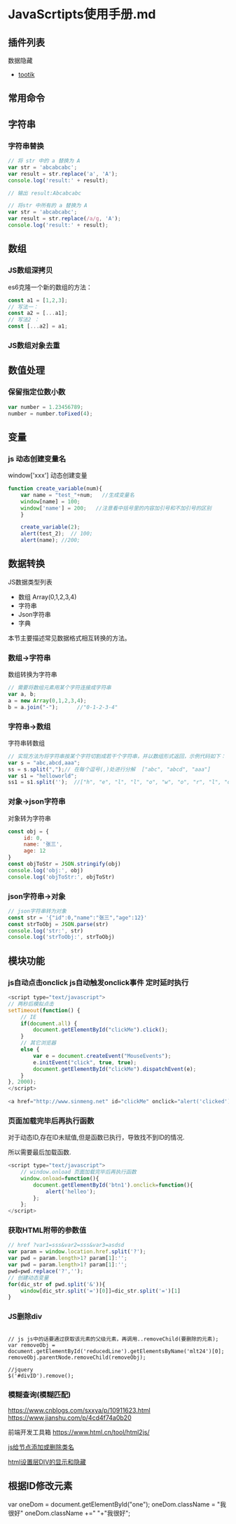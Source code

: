 # JavaScrtipts使用手册.md

## 插件列表

数据隐藏

- [tootik](https://eliortabeka.github.io/tootik/)

## 常用命令


## 字符串

### 字符串替换

```javascript
// 将 str 中的 a 替换为 A
var str = 'abcabcabc';
var result = str.replace('a', 'A');
console.log('result:' + result);  

// 输出 result:Abcabcabc

// 将str 中所有的 a 替换为 A
var str = 'abcabcabc';
var result = str.replace(/a/g, 'A');
console.log('result:' + result); 
```

## 数组

### JS数组深拷贝

es6克隆一个新的数组的方法：

```javascript
const a1 = [1,2,3];
// 写法一：
const a2 = [...a1];
// 写法2 ：
const [...a2] = a1;
```

### JS数组对象去重

## 数值处理

### 保留指定位数小数

```javascript
var number = 1.23456789;
number = number.toFixed(4);
```

## 变量

### js 动态创建变量名

window['xxx'] 动态创建变量

```javascript
function create_variable(num){
    var name = "test_"+num;   //生成变量名
    window[name] = 100;
    window['name'] = 200;   //注意看中括号里的内容加引号和不加引号的区别
    }

    create_variable(2);
    alert(test_2);  // 100;
    alert(name); //200;
```


## 数据转换

JS数据类型列表

- 数组 Array(0,1,2,3,4)
- 字符串
- Json字符串
- 字典

本节主要描述常见数据格式相互转换的方法。

### 数组->字符串

数组转换为字符串

```js
// 需要将数组元素用某个字符连接成字符串
var a, b;
a = new Array(0,1,2,3,4);
b = a.join("-");      //"0-1-2-3-4"
```

### 字符串->数组

字符串转数组

```js
// 实现方法为将字符串按某个字符切割成若干个字符串，并以数组形式返回，示例代码如下：
var s = "abc,abcd,aaa";
ss = s.split(",");// 在每个逗号(,)处进行分解  ["abc", "abcd", "aaa"]
var s1 = "helloworld";
ss1 = s1.split('');  //["h", "e", "l", "l", "o", "w", "o", "r", "l", "d"]
```

### 对象->json字符串

对象转为字符串

```js
const obj = {
     id: 0,
     name: '张三',
     age: 12
}
const objToStr = JSON.stringify(obj)
console.log('obj:', obj)
console.log('objToStr:', objToStr)
```

### json字符串->对象

```js
// json字符串转为对象
const str = '{"id":0,"name":"张三","age":12}'
const strToObj = JSON.parse(str)
console.log('str:', str)
console.log('strToObj:', strToObj)
```

## 模块功能

### js自动点击onclick js自动触发onclick事件 定时延时执行

```javascript
<script type="text/javascript">
// 两秒后模拟点击
setTimeout(function() {
    // IE
    if(document.all) {
        document.getElementById("clickMe").click();
    }
    // 其它浏览器
    else {
        var e = document.createEvent("MouseEvents");
        e.initEvent("click", true, true);
        document.getElementById("clickMe").dispatchEvent(e);
    }
}, 2000);
</script>
  
<a href="http://www.sinmeng.net" id="clickMe" οnclick="alert('clicked');">触发onclick</a>
```

### 页面加载完毕后再执行函数

对于动态ID,存在ID未赋值,但是函数已执行，导致找不到ID的情况.

所以需要最后加载函数.

```javascript
<script type="text/javascript">
    // window.onload 页面加载完毕后再执行函数
    window.onload=function(){
        document.getElementById('btn1').onclick=function(){
            alert('helleo');
        };
    };
</script>
```

### 获取HTML附带的参数值

```javascript
// href ?var1=sss&var2=sss&var3=asdsd
var param = window.location.href.split('?');
var pwd = param.length>1? param[1]:'';
var pwd = param.length>1? param[1]:'';
pwd=pwd.replace('?','');
// 创建动态变量
for(dic_str of pwd.split('&')){
    window[dic_str.split('=')[0]]=dic_str.split('=')[1]
}
```

### JS删除div

```javascipt

// js js中的话要通过获取该元素的父级元素，再调用..removeChild(要删除的元素);
var removeObj = document.getElementById('reducedLine').getElementsByName('mlt24')[0];
removeObj.parentNode.removeChild(removeObj);

//jquery
$('#divID').remove();
```

### 模糊查询(模糊匹配)

https://www.cnblogs.com/sxxya/p/10911623.html
https://www.jianshu.com/p/4cd4f74a0b20  

前端开发工具箱
https://www.html.cn/tool/html2js/


[js给节点添加或删除类名](http://www.bubuko.com/infodetail-2698446.html)  



[html设置层DIV的显示和隐藏](https://www.cnblogs.com/zyb2014/p/3669731.html)

## 根据ID修改元素


var oneDom = document.getElementById("one");
oneDom.className = "我很好"
oneDom.className +=" "+"我很好";
